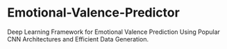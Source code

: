 # Emotional-Valence-Predictor
Deep Learning Framework for Emotional Valence Prediction Using Popular CNN Architectures and Efficient Data Generation.
